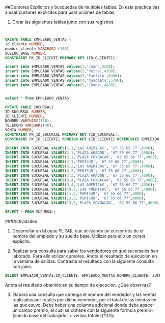 ##Cursores Explicitos y busquedas de multiples tablas.
En esta practica vas a usar cursores explicitos para usar uniones de tablas

1. Crear las siguientes tablas junto con sus registros

```sql


CREATE TABLE EMPLEADO_VENTAS (
id_cliente NUMBER,
nombre_cliente VARCHAR2 (100),
SUELDO_BASE NUMBER,
CONSTRAINT PK_ID_CLIENTE PRIMARY KEY (ID_CLIENTE));

insert into EMPLEADO_VENTAS values(1,'Juan',5200);
insert into EMPLEADO_VENTAS values(2,'Petra',4200);
insert into EMPLEADO_VENTAS values(3,'Panfilo',6400);
insert into EMPLEADO_VENTAS values(4,'Anacleta',5700);
insert into EMPLEADO_VENTAS values(5,'Chana',4600);


select * from EMPLEADO_VENTAS;

CREATE TABLE SUCURSAL(
ID_SUCURSAL NUMBER,
ID_CLIENTE NUMBER,
NOMBRE VARCHAR2(120),
TELEFONO VARCHAR2(40),
VENTA NUMBER,
CONSTRAINT PK_ID_SUCURSAL PRIMARY KEY (ID_SUCURSAL),
CONSTRAINT FK_ID_CLIENTE1 FOREIGN KEY (ID_CLIENTE) REFERENCES EMPLEADO_VENTAS (ID_CLIENTE));

INSERT INTO SUCURSAL VALUES(1,1,'LAS AMERICAS', '67 55 66 77',4000);
INSERT INTO SUCURSAL VALUES(2,1,'PLAZA ARAGON', '67 55 66 77',4000);
INSERT INTO SUCURSAL VALUES(3,1,'PLAZA COYOACAN', '67 55 66 77',4000);
INSERT INTO SUCURSAL VALUES(4,1,'PERISUR', '67 55 66 77',4000);
INSERT INTO SUCURSAL VALUES(5,2,'LAS AMERICAS', '67 55 66 77',4000);
INSERT INTO SUCURSAL VALUES(6,2,'PERISUR', '67 55 66 77',4000);
INSERT INTO SUCURSAL VALUES(7,3,'PLAZA ARAGON', '67 55 66 77',4000);
INSERT INTO SUCURSAL VALUES(8,4,'PLAZA COYOACAN', '67 55 66 77',4000);
INSERT INTO SUCURSAL VALUES(9,4,'LAS AMERICAS', '67 55 66 77',4000);
INSERT INTO SUCURSAL VALUES(10,5,'LAS AMERICAS', '67 55 66 77',4000);
INSERT INTO SUCURSAL VALUES(11,5,'PERISUR', '67 55 66 77',4000);
INSERT INTO SUCURSAL VALUES(12,5,'PERISUR', '67 55 66 77',4000);
INSERT INTO SUCURSAL VALUES(13,5,'PLAZA COYOACAN', '67 55 66 77',4000);

SELECT * FROM SUCURSAL;

```
###Actividades
1. Desarrollar un bLoque PL SQL que  utilizando un cursor nos de el nombre del empledo y su sueldo base. Utilizar para ello un cursor explicito.

2. Realizar una consulta para saber los vendedores en que sucursales han laborado. Para ello utilizar cursores. Anota el resultado de ejecucion en la ventana de salidas.
Contrasta el resultado con la siguiente consulta con joins:
```sql
SELECT EMPLEADO_VENTAS.ID_CLIENTE, EMPLEADO_VENTAS.NOMBRE_CLIENTE, SUCU5RSAL.NOMBRE FROM EMPLEADO_VENTAS JOIN SUCURSAL  ON EMPLEADO_VENTAS.ID_CLIENTE=SUCURSAL.ID_CLIENTE;
```
Anota el resultado obtenido en su tiempo de ejecucion. ¿Que observas?

3. Elabora una consulta que obtenga el nombre del vendedor y las ventas realizadas por totales por dicho vendedor, por el total de las tiendas en las que esuvo. Debe haber una columna adicional donde debe apacer un campo premio, el cual se obtiene 
con la siguiente formula premio= (sueldo base del trabajador  + ventas totales)*0.15;

